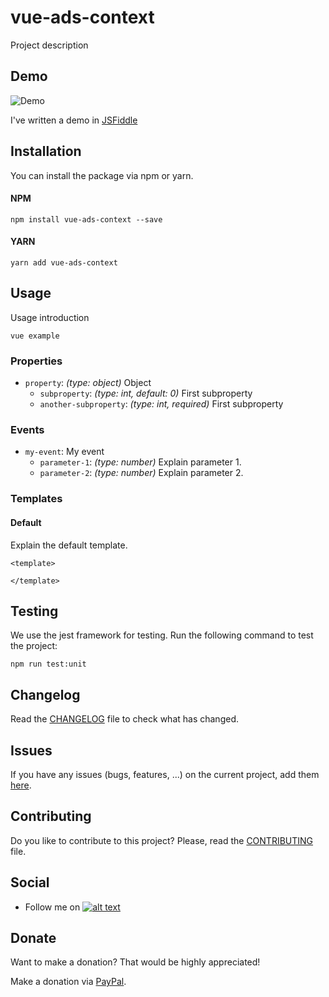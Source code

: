 # vue-ads-context

Project description

## Demo

![Demo]()

I've written a demo in [JSFiddle](https://jsfiddle.net/arnedesmedt/)

## Installation

You can install the package via npm or yarn.

#### NPM

```npm install vue-ads-context --save```

#### YARN

```yarn add vue-ads-context```

## Usage

Usage introduction

```vue
vue example
```

### Properties

- `property`: *(type: object)* Object
    - `subproperty`: *(type: int, default: 0)* First subproperty
    - `another-subproperty`: *(type: int, required)* First subproperty

### Events

- `my-event`: My event
    - `parameter-1`: *(type: number)* Explain parameter 1.
    - `parameter-2`: *(type: number)* Explain parameter 2.

### Templates

#### Default

Explain the default template.

```vue
<template>
    
</template>
```

## Testing

We use the jest framework for testing. Run the following command to test the project:

```
npm run test:unit
```

## Changelog

Read the [CHANGELOG](CHANGELOG.md) file to check what has changed.

## Issues

If you have any issues (bugs, features, ...) on the current project, add them [here](https://gitlab.com/arnedesmedt/vue-ads-context/issues/new).

## Contributing

Do you like to contribute to this project? Please, read the [CONTRIBUTING](CONTRIBUTING.md) file.

## Social

[1]: http://www.twitter.com/arnesmedt
[1.1]: http://i.imgur.com/wWzX9uB.png (@ArneSmedt)
 - Follow me on [![alt text][1.1]][1]
 
## Donate

Want to make a donation? 
That would be highly appreciated!

Make a donation via [PayPal](https://www.paypal.me/arnedesmedt).
